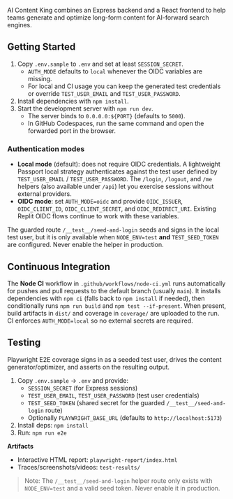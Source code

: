 AI Content King combines an Express backend and a React frontend to help teams generate and optimize long-form content for AI-forward search engines.

## Getting Started

1. Copy `.env.sample` to `.env` and set at least `SESSION_SECRET`.
   - `AUTH_MODE` defaults to `local` whenever the OIDC variables are missing.
   - For local and CI usage you can keep the generated test credentials or override `TEST_USER_EMAIL` and `TEST_USER_PASSWORD`.
2. Install dependencies with `npm install`.
3. Start the development server with `npm run dev`.
   - The server binds to `0.0.0.0:${PORT}` (defaults to `5000`).
   - In GitHub Codespaces, run the same command and open the forwarded port in the browser.

### Authentication modes

- **Local mode** (default): does not require OIDC credentials. A lightweight Passport local strategy authenticates against the test user defined by `TEST_USER_EMAIL` / `TEST_USER_PASSWORD`. The `/login`, `/logout`, and `/me` helpers (also available under `/api`) let you exercise sessions without external providers.
- **OIDC mode**: set `AUTH_MODE=oidc` and provide `OIDC_ISSUER`, `OIDC_CLIENT_ID`, `OIDC_CLIENT_SECRET`, and `OIDC_REDIRECT_URI`. Existing Replit OIDC flows continue to work with these variables.

The guarded route `/__test__/seed-and-login` seeds and signs in the local test user, but it is only available when `NODE_ENV=test` **and** `TEST_SEED_TOKEN` are configured. Never enable the helper in production.

## Continuous Integration

The **Node CI** workflow in `.github/workflows/node-ci.yml` runs automatically for pushes and pull requests to the default branch (usually `main`). It installs dependencies with `npm ci` (falls back to `npm install` if needed), then conditionally runs `npm run build` and `npm test --if-present`. When present, build artifacts in `dist/` and coverage in `coverage/` are uploaded to the run. CI enforces `AUTH_MODE=local` so no external secrets are required.

## Testing

Playwright E2E coverage signs in as a seeded test user, drives the content generator/optimizer, and asserts on the resulting output.

1. Copy `.env.sample` → `.env` and provide:
   - `SESSION_SECRET` (for Express sessions)
   - `TEST_USER_EMAIL`, `TEST_USER_PASSWORD` (test user credentials)
   - `TEST_SEED_TOKEN` (shared secret for the guarded `/__test__/seed-and-login` route)
   - Optionally `PLAYWRIGHT_BASE_URL` (defaults to `http://localhost:5173`)
2. Install deps: `npm install`
3. Run: `npm run e2e`

**Artifacts**
- Interactive HTML report: `playwright-report/index.html`
- Traces/screenshots/videos: `test-results/`

> Note: The `/__test__/seed-and-login` helper route only exists with `NODE_ENV=test` and a valid seed token. Never enable it in production.
